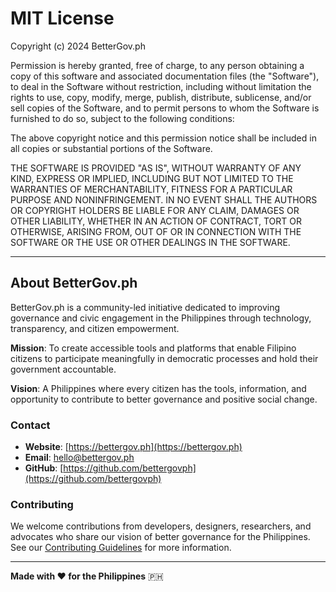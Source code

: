 # MIT License

Copyright (c) 2024 BetterGov.ph

Permission is hereby granted, free of charge, to any person obtaining a copy
of this software and associated documentation files (the "Software"), to deal
in the Software without restriction, including without limitation the rights
to use, copy, modify, merge, publish, distribute, sublicense, and/or sell
copies of the Software, and to permit persons to whom the Software is
furnished to do so, subject to the following conditions:

The above copyright notice and this permission notice shall be included in all
copies or substantial portions of the Software.

THE SOFTWARE IS PROVIDED "AS IS", WITHOUT WARRANTY OF ANY KIND, EXPRESS OR
IMPLIED, INCLUDING BUT NOT LIMITED TO THE WARRANTIES OF MERCHANTABILITY,
FITNESS FOR A PARTICULAR PURPOSE AND NONINFRINGEMENT. IN NO EVENT SHALL THE
AUTHORS OR COPYRIGHT HOLDERS BE LIABLE FOR ANY CLAIM, DAMAGES OR OTHER
LIABILITY, WHETHER IN AN ACTION OF CONTRACT, TORT OR OTHERWISE, ARISING FROM,
OUT OF OR IN CONNECTION WITH THE SOFTWARE OR THE USE OR OTHER DEALINGS IN THE
SOFTWARE.

---

## About BetterGov.ph

BetterGov.ph is a community-led initiative dedicated to improving governance and civic engagement in the Philippines through technology, transparency, and citizen empowerment.

**Mission**: To create accessible tools and platforms that enable Filipino citizens to participate meaningfully in democratic processes and hold their government accountable.

**Vision**: A Philippines where every citizen has the tools, information, and opportunity to contribute to better governance and positive social change.

### Contact

- **Website**: [https://bettergov.ph](https://bettergov.ph)
- **Email**: [hello@bettergov.ph](mailto:hello@bettergov.ph)
- **GitHub**: [https://github.com/bettergovph](https://github.com/bettergovph)

### Contributing

We welcome contributions from developers, designers, researchers, and advocates who share our vision of better governance for the Philippines. See our [Contributing Guidelines](README.md#contributing) for more information.

---

**Made with ❤️ for the Philippines** 🇵🇭
